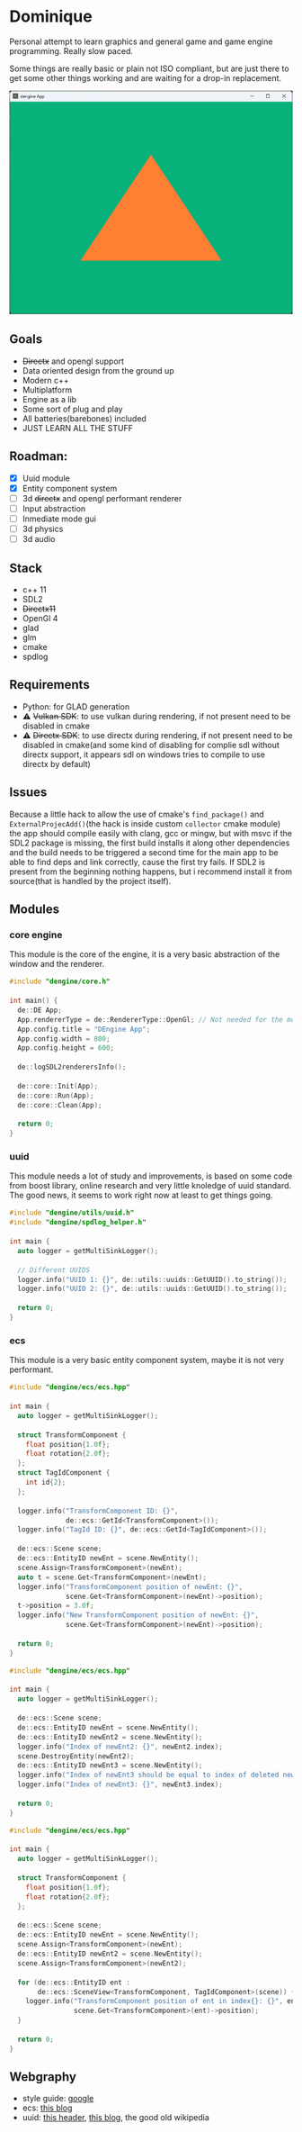 # Dominique

Personal attempt to learn graphics and general game and game engine programming. Really slow paced.

Some things are really basic or plain not ISO compliant, but are just there to get some other things working and are waiting for a drop-in replacement.

![Dominique engine latest example](./images/1.png "a title")
## Goals
- ~~Directx~~ and opengl support
- Data oriented design from the ground up
- Modern c++
- Multiplatform
- Engine as a lib
- Some sort of plug and play
- All batteries(barebones) included
- JUST LEARN ALL THE STUFF

## Roadman:
- [x] Uuid module
- [x] Entity component system
- [ ] 3d ~~directx~~ and opengl performant renderer
- [ ] Input abstraction
- [ ] Inmediate mode gui
- [ ] 3d physics
- [ ] 3d audio

## Stack
- c++ 11
- SDL2
- ~~Directx11~~
- OpenGl 4
- glad
- glm
- cmake
- spdlog

## Requirements

- Python: for GLAD generation
- :warning: ~~Vulkan SDK~~: to use vulkan during rendering, if not present need to be disabled in cmake
- :warning: ~~Directx SDK~~: to use directx during rendering, if not present need to be disabled in cmake(and some kind of disabling for complie sdl without directx support, it appears sdl on windows tries to compile to use directx by default)

## Issues

Because a little hack to allow the use of cmake's `find_package()` and `ExternalProjecAdd()`(the hack is inside custom `collector` cmake module) the app should compile easily with clang, gcc or mingw, but with msvc if the SDL2 package is missing, the first build installs it along other dependencies and the build needs to be triggered a second time for the main app to be able to find deps and link correctly, cause the first try fails. If SDL2 is present from the beginning nothing happens, but i recommend install it from source(that is handled by the project itself).

## Modules

### core engine
This module is the core of the engine, it is a very basic abstraction of the window and the renderer.

``` c++
#include "dengine/core.h"

int main() {
  de::DE App;
  App.rendererType = de::RendererType::OpenGl; // Not needed for the moment
  App.config.title = "DEngine App";
  App.config.width = 800;
  App.config.height = 600;

  de::logSDL2renderersInfo();

  de::core::Init(App);
  de::core::Run(App);
  de::core::Clean(App);

  return 0;
}
```

### uuid
This module needs a lot of study and improvements, is based on some code from boost library, online research and very little knoledge of uuid standard. The good news, it seems to work right now at least to get things going.

``` c++
#include "dengine/utils/uuid.h"
#include "dengine/spdlog_helper.h"

int main {
  auto logger = getMultiSinkLogger();

  // Different UUIDS
  logger.info("UUID 1: {}", de::utils::uuids::GetUUID().to_string());
  logger.info("UUID 2: {}", de::utils::uuids::GetUUID().to_string());

  return 0;
}
```

### ecs
This module is a very basic entity component system, maybe it is not very performant.

``` c++
#include "dengine/ecs/ecs.hpp"

int main {
  auto logger = getMultiSinkLogger();

  struct TransformComponent {
    float position{1.0f};
    float rotation{2.0f};
  };
  struct TagIdComponent {
    int id{2};
  };

  logger.info("TransformComponent ID: {}",
              de::ecs::GetId<TransformComponent>());
  logger.info("TagId ID: {}", de::ecs::GetId<TagIdComponent>());

  de::ecs::Scene scene;
  de::ecs::EntityID newEnt = scene.NewEntity();
  scene.Assign<TransformComponent>(newEnt);
  auto t = scene.Get<TransformComponent>(newEnt);
  logger.info("TransformComponent position of newEnt: {}",
              scene.Get<TransformComponent>(newEnt)->position);
  t->position = 3.0f;
  logger.info("New TransformComponent position of newEnt: {}",
              scene.Get<TransformComponent>(newEnt)->position);
  
  return 0;
}
```

``` c++
#include "dengine/ecs/ecs.hpp"

int main {
  auto logger = getMultiSinkLogger();

  de::ecs::Scene scene;
  de::ecs::EntityID newEnt = scene.NewEntity();
  de::ecs::EntityID newEnt2 = scene.NewEntity();
  logger.info("Index of newEnt2: {}", newEnt2.index);
  scene.DestroyEntity(newEnt2);
  de::ecs::EntityID newEnt3 = scene.NewEntity();
  logger.info("Index of newEnt3 should be equal to index of deleted newEnt2");
  logger.info("Index of newEnt3: {}", newEnt3.index);

  return 0;
}
```

``` c++
#include "dengine/ecs/ecs.hpp"

int main {
  auto logger = getMultiSinkLogger();

  struct TransformComponent {
    float position{1.0f};
    float rotation{2.0f};
  };

  de::ecs::Scene scene;
  de::ecs::EntityID newEnt = scene.NewEntity();
  scene.Assign<TransformComponent>(newEnt);
  de::ecs::EntityID newEnt2 = scene.NewEntity();
  scene.Assign<TransformComponent>(newEnt2);

  for (de::ecs::EntityID ent :
       de::ecs::SceneView<TransformComponent, TagIdComponent>(scene)) {
    logger.info("TransformComponent position of ent in index{}: {}", ent.index,
                scene.Get<TransformComponent>(ent)->position);
  }

  return 0;
}
```

## Webgraphy
- style guide: [google](https://google.github.io/styleguide/cppguide.html)
- ecs: [this blog](https://www.david-colson.com/2020/02/09/making-a-simple-ecs.html)
- uuid: [this header](https://www.boost.org/doc/libs/1_81_0/boost/uuid/uuid.hpp), [this blog](https://lowrey.me/guid-generation-in-c-11/), the good old wikipedia